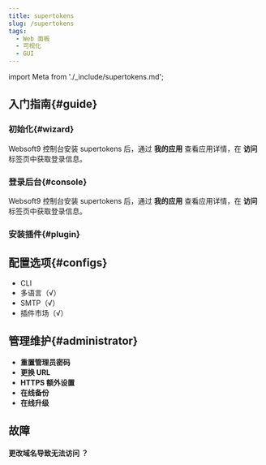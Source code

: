 ```yaml
---
title: supertokens
slug: /supertokens
tags:
  - Web 面板
  - 可视化
  - GUI
---
```


import Meta from './_include/supertokens.md';

<Meta name="meta" />

## 入门指南{#guide}

### 初始化{#wizard}

Websoft9 控制台安装 supertokens 后，通过 **我的应用** 查看应用详情，在 **访问** 标签页中获取登录信息。  

### 登录后台{#console}

Websoft9 控制台安装 supertokens 后，通过 **我的应用** 查看应用详情，在 **访问** 标签页中获取登录信息。  

### 安装插件{#plugin}

## 配置选项{#configs}

- CLI
- 多语言（√）
- SMTP（√）
- 插件市场（√）

## 管理维护{#administrator}

- **重置管理员密码**
- **更换 URL**
- **HTTPS 额外设置**
- **在线备份**
- **在线升级**

## 故障

#### 更改域名导致无法访问 ？